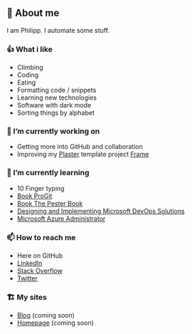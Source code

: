 ## 👹 About me

I am Philipp. I automate some stuff.

### 👍 What i like

- Climbing
- Coding
- Eating
- Formatting code / snippets
- Learning new technologies
- Software with dark mode
- Sorting things by alphabet

### 🔭 I’m currently working on

- Getting more into GitHub and collaboration
- Improving my [Plaster](https://github.com/PowerShellOrg/Plaster) template project [Frame](https://github.com/philmph/Frame)

### 🌱 I’m currently learning

- 10 Finger typing
- [Book ProGit](https://git-scm.com/book/en/v2)
- [Book The Pester Book](https://leanpub.com/pesterbook)
- [Designing and Implementing Microsoft DevOps Solutions](https://docs.microsoft.com/en-us/learn/certifications/exams/az-400)
- [Microsoft Azure Administrator](https://docs.microsoft.com/en-us/learn/certifications/exams/az-104)

### 📫 How to reach me

- Here on GitHub
- [LinkedIn](https://www.linkedin.com/in/philipp-maier-801b54138)
- [Stack Overflow](https://stackoverflow.com/users/14100666/philmph)
- [Twitter](https://twitter.com/philmph)

### 🏗️ My sites

- [Blog](https://blog.pmaier.at) (coming soon)
- [Homepage](https://pmaier.at) (coming soon)
